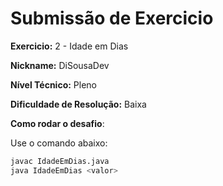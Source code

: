 # Submissão de Exercicio

**Exercicio:** 2 - Idade em Dias

**Nickname:** DiSousaDev

**Nível Técnico:** Pleno

**Dificuldade de Resolução:** Baixa

**Como rodar o desafio**: 

Use o comando abaixo: 
```bash
javac IdadeEmDias.java
java IdadeEmDias <valor>
```